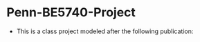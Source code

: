 # Penn-BE5740-Project

- This is a class project modeled after the following publication:

<!--bibtex: bibliography.bib-->
